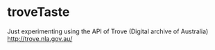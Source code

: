 troveTaste
==========

Just experimenting using the API of Trove (Digital archive of Australia) http://trove.nla.gov.au/